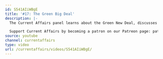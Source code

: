 ```yaml
---
id: S541AIiWBgE
title: '#17: The Green Big Deal'
description: |-
  The Current Affairs panel learns about the Green New Deal, discusses the American loneliness epidemic, and share what we think is the worst example of American political amnesia.

  Support Current Affairs by becoming a patron on our Patreon page: patreon.com/CurrentAffairs. For the written form of Current Affairs — and to subscribe to the beautiful print magazine — visit: CurrentAffairs.org. To join the conversation, leave us a voicemail at 504-867-8851.
source: youtube
channel: currentaffairs
type: video
url: /currentaffairs/videos/S541AIiWBgE/
---
```

